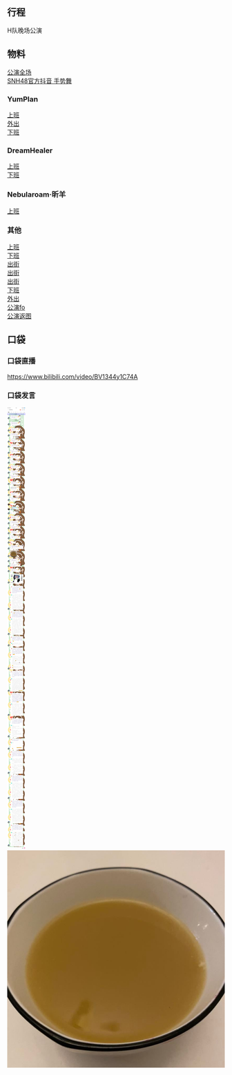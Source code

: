 ## 行程
H队晚场公演<br>

## 物料
[公演全场](https://www.bilibili.com/video/BV1KQ4y127cC)<br>
[SNH48官方抖音 手势舞](https://www.douyin.com/video/7000180807981681951)
### YumPlan
[上班](https://weibo.com/7335378002/KvIq1zdRp)<br>
[外出](https://weibo.com/7335378002/KvKJ84k1J)<br>
[下班]()
### DreamHealer
[上班](https://weibo.com/6375088879/KvIijcpgd)<br>
[下班](https://weibo.com/6375088879/KvKCTivLc)
### Nebularoam·昕羊
[上班](https://weibo.com/7584954147/KvIr5sWTW)<br>

### 其他
[上班](https://weibo.com/5415898244/KvIE5mWWs)<br>
[下班](https://weibo.com/7008987143/KvKjluK96)<br>
[出街](https://weibo.com/6141454100/KvKPbEvte)<br>
[出街](https://weibo.com/5802147398/KvL58ANTN)<br>
[出街](https://weibo.com/7610635463/KvL8vf6Z7)<br>
[下班](https://weibo.com/6075952903/KvKgwyPRv)<br>
[外出](https://weibo.com/2971625284/KvLdf0Auz)<br>
[公演fo](https://weibo.com/3817410647/KvPkawAqV)<br>
[公演返图](https://weibo.com/3817410647/KvSjZdB1U)
## 口袋
### 口袋直播
https://www.bilibili.com/video/BV1344y1C74A
### 口袋发言
![口袋发言](./pocket48/imgs/messages1.jpeg)<br>
![口袋发言](./pocket48/imgs/P1.jpeg)<br>